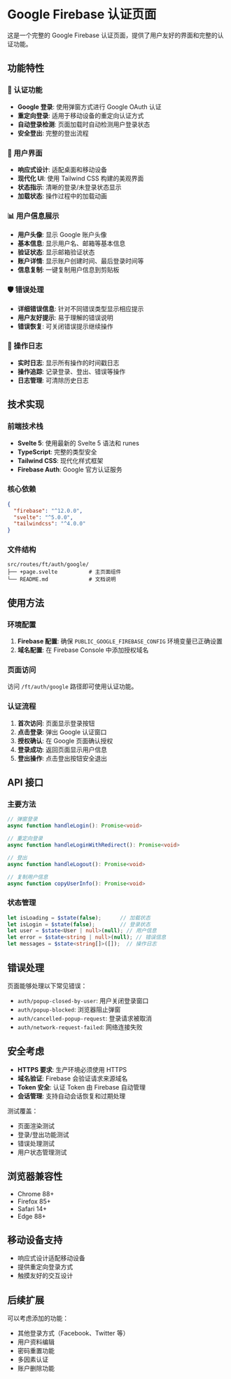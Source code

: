 # Google Firebase 认证页面

这是一个完整的 Google Firebase 认证页面，提供了用户友好的界面和完整的认证功能。

## 功能特性

### 🔐 认证功能
- **Google 登录**: 使用弹窗方式进行 Google OAuth 认证
- **重定向登录**: 适用于移动设备的重定向认证方式
- **自动登录检测**: 页面加载时自动检测用户登录状态
- **安全登出**: 完整的登出流程

### 🎨 用户界面
- **响应式设计**: 适配桌面和移动设备
- **现代化 UI**: 使用 Tailwind CSS 构建的美观界面
- **状态指示**: 清晰的登录/未登录状态显示
- **加载状态**: 操作过程中的加载动画

### 📊 用户信息展示
- **用户头像**: 显示 Google 账户头像
- **基本信息**: 显示用户名、邮箱等基本信息
- **验证状态**: 显示邮箱验证状态
- **账户详情**: 显示账户创建时间、最后登录时间等
- **信息复制**: 一键复制用户信息到剪贴板

### 🛡️ 错误处理
- **详细错误信息**: 针对不同错误类型显示相应提示
- **用户友好提示**: 易于理解的错误说明
- **错误恢复**: 可关闭错误提示继续操作

### 📝 操作日志
- **实时日志**: 显示所有操作的时间戳日志
- **操作追踪**: 记录登录、登出、错误等操作
- **日志管理**: 可清除历史日志

## 技术实现

### 前端技术栈
- **Svelte 5**: 使用最新的 Svelte 5 语法和 runes
- **TypeScript**: 完整的类型安全
- **Tailwind CSS**: 现代化样式框架
- **Firebase Auth**: Google 官方认证服务

### 核心依赖
```json
{
  "firebase": "^12.0.0",
  "svelte": "^5.0.0",
  "tailwindcss": "^4.0.0"
}
```

### 文件结构
```
src/routes/ft/auth/google/
├── +page.svelte          # 主页面组件
└── README.md             # 文档说明
```

## 使用方法

### 环境配置

1. **Firebase 配置**: 确保 `PUBLIC_GOOGLE_FIREBASE_CONFIG` 环境变量已正确设置
2. **域名配置**: 在 Firebase Console 中添加授权域名

### 页面访问

访问 `/ft/auth/google` 路径即可使用认证功能。

### 认证流程

1. **首次访问**: 页面显示登录按钮
2. **点击登录**: 弹出 Google 认证窗口
3. **授权确认**: 在 Google 页面确认授权
4. **登录成功**: 返回页面显示用户信息
5. **登出操作**: 点击登出按钮安全退出

## API 接口

### 主要方法

```typescript
// 弹窗登录
async function handleLogin(): Promise<void>

// 重定向登录
async function handleLoginWithRedirect(): Promise<void>

// 登出
async function handleLogout(): Promise<void>

// 复制用户信息
async function copyUserInfo(): Promise<void>
```

### 状态管理

```typescript
let isLoading = $state(false);      // 加载状态
let isLogin = $state(false);        // 登录状态
let user = $state<User | null>(null); // 用户信息
let error = $state<string | null>(null); // 错误信息
let messages = $state<string[]>([]);  // 操作日志
```

## 错误处理

页面能够处理以下常见错误：

- `auth/popup-closed-by-user`: 用户关闭登录窗口
- `auth/popup-blocked`: 浏览器阻止弹窗
- `auth/cancelled-popup-request`: 登录请求被取消
- `auth/network-request-failed`: 网络连接失败

## 安全考虑

- **HTTPS 要求**: 生产环境必须使用 HTTPS
- **域名验证**: Firebase 会验证请求来源域名
- **Token 安全**: 认证 Token 由 Firebase 自动管理
- **会话管理**: 支持自动会话恢复和过期处理

测试覆盖：
- 页面渲染测试
- 登录/登出功能测试
- 错误处理测试
- 用户状态管理测试

## 浏览器兼容性

- Chrome 88+
- Firefox 85+
- Safari 14+
- Edge 88+

## 移动设备支持

- 响应式设计适配移动设备
- 提供重定向登录方式
- 触摸友好的交互设计

## 后续扩展

可以考虑添加的功能：
- 其他登录方式（Facebook、Twitter 等）
- 用户资料编辑
- 密码重置功能
- 多因素认证
- 账户删除功能
